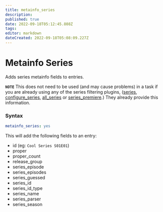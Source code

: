 ```yaml
---
title: metainfo_series
description: 
published: true
date: 2022-09-18T05:12:45.808Z
tags: 
editor: markdown
dateCreated: 2022-09-18T05:08:09.227Z
---
```


# Metainfo Series

Adds series metainfo fields to entries.

__```NOTE```__ This does not need to be used (and may cause problems) in a task if you are already using any of the series filtering plugins, ([series](/Plugins/series), [configure_series](/Plugins/configure_series), [all_series](/Plugins/all_series) or [series_premiere](/Plugins/series_premiere).) They already provide this information.

### Syntax

```yaml
metainfo_series: yes
```

This will add the following fields to an entry:

* id (eg: `Cool Series S01E01`)
* proper
* proper_count
* release_group
* series_episode
* series_episodes
* series_guessed
* series_id
* series_id_type
* series_name
* series_parser
* series_season

